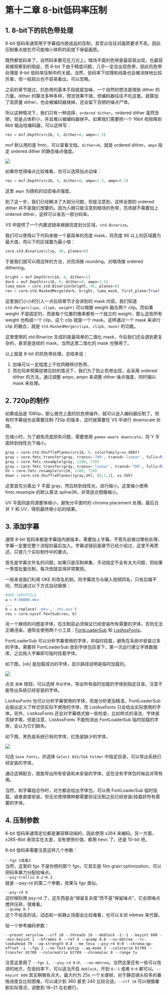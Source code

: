 # 第十二章 8-bit低码率压制

## 1. 8-bit下的抗色带处理

8-bit 低码率通常用于字幕组内嵌成品的压制，其受众往往对画质要求不高，因此压制重点放在尽可能缩小体积的前提下保留画质。

既然都低码率了，自然码率要花在刀刃上。暗场平面的色带是最容易出现，也最容易被观察到的瑕疵，而 8-bit 下由于精度问题，几乎一定会出现色带，因此抗色带处理是 8-bit 低码率压制中的关键。当然，低码率下纹理和线条也会被涂抹地比较厉害，但一般观众也不容易看出，可以忽略。

之前的章节提过，抗色带的基本手段就是加噪，一个自然的想法是借助 dither 的力量。dither 的算法多种多样，预览效果不错，但编码器往往不吃这套。就算加了高质量 dither，也会被编码器抹掉，还会留下丑陋的噪点尸体。

所以这种情况下，我们只有一种选择，`ordered dither`。ordered dither 虽然丑陋，但是占体积小，并且难以被编码器抹平。如果我们需要把一个 16bit 视频降到 8bit 输出给编码器，可以这样写：

```python
res = mvf.Depth(src16, 8, dither=0, ampo=1.5)
```

mvf 默认用的是 fmtc，可以查看文档。`dither=0`，就是 ordered dither。`ampo` 指定 ordered dither 的静态噪点强度。

<img src="./media/image01 dither.png" />

如果你觉得噪点比较难看，也可以选择加点动噪：
```python
res = mvf.Depth(src16, 8, dither=0, ampo=1.5, ampn=0.5)
```
这里 `ampn` 为随机的动态噪点强度。


到了这一步，我们已经解决了大部分问题，但是注意到，这样全图的 ordered dither 并不是我们想要的。因为人眼只能注意到暗场的色带，亮场就不需要加上 ordered dither，这样可以省去一部分码率。

VS 中提供了一个内置滤镜来根据亮度划分区域，`std.Binarize`。

我们可以使用以下代码来做一个最简单的亮度 mask，将亮度 96 以上的区域置为最大值，而以下的区域置为最小值：
```python
core.std.Binarize(clip, 96, planes=0)
```

于是我们就可以用这样的方法，对亮场做 rounding，对暗场做 ordered dithering。
```python
bright = mvf.Depth(src16, 8, dither=1)
dark = mvf.Depth(src16, 8, dither=0, ampo=1.5)
luma_mask = core.std.Binarize(bright, 96, planes=0)
res = core.std.MaskedMerge(dark, bright, luma_mask, first_plane=True)
```

这里我们小小的引入一点后续章节才会讲到的 mask 内容。我们知道 `std.Merge(clipa, clipb, weight)` 可以根据 weight 融合两个 clip。而如果 weight 不是固定的，而是每个位置的像素都有一个独立的 weight，那么这些所有 weight 也构成一个 clip，这个 clip 就是一个 mask。这样通过一个 mask 来进行 clip 的融合，就是 `std.MaskedMerge(clipa, clipb, mask)` 的功能。

这里使用的 std.Binarize 生成的是最简单的二值化 mask，今后我们还会遇到更复杂的，甚至是连续的 mask，当然这里二值化的 mask 也够用了。


以上就是 8-bit 的抗色带处理，总结来说：
1. 加噪可以一定程度上干扰肉眼辨识色带。
2. 而在码率预算捉襟见肘的情况下，我们为了防止色带出现，会采用 ordered dither 的方法，通过调整 ampo, ampn 来调整 dither 噪点强度，同时辅以 mask 来处理。


## 2. 720p的制作

如果成品是 1080p，那么做完上面的抗色带操作，就可以送入编码器压制了。但有时字幕组也会需要压制 720p 的版本，这时就需要在 VS 中进行 downscale 处理。

在缩小时，为了避免亮度损失问题，需要使用 `gamma-aware downscale`，将 Y 平面转到线性光下缩小。

```python
gray = core.std.ShufflePlanes(src16, 0, colorfamily=vs.GRAY)
gray = core.fmtc.transfer(gray, transs='709', transd='linear', fulls=False, fulld=False)
gray = core.fmtc.resample(gray, 1280, 720)
gray = core.fmtc.transfer(gray, transs='linear', transd='709', fulls=False, fulld=False)
UV = core.fmtc.resample(src16, 1280, 720)
down = core.std.ShufflePlanes([gray,UV], [0,1,2], vs.YUV)
```

这里首先分离出 Y 平面 gray，然后转到线性光，进行缩小。这里缩小使用 fmtc.resample 的默认算法 spline36，非常适合图像缩小。

UV 平面则是将源整体缩小，避免分平面时的 chroma placement 处理。最后合并 Y 和 UV，得到最终缩小后的结果。


## 3. 添加字幕

通常 8-bit 低码率都是字幕组内嵌版本，需要加上字幕。不管先前做过哪些处理，字幕一定要在整个流程的最后加入。字幕滤镜前面章节已经介绍过，这里不再赘述，只提几个实际制作中的要点。

首先是字幕文件名的问题，如果只是压制单集，手动指定不会有太大问题，但如果一季度批量压制，每次改就显得非常繁琐。

一般来说我们利用 OKE 的改名机制，将字幕改为与输入视频同名，只有后缀不同，然后通过以下方式自动替换：

```python
#OKE:INPUTFILE
a = R'00000.mkv'
...
b = a.replace('.mkv','.chs.ass')
res = core.xyvsf.TextSub(res, b)
```

另一个麻烦的问题是字体，在压制前必须保证已经安装所有需要的字体，否则无法正确渲染。通常会使用两个小工具：[FontLoaderSub](https://bbs.acgrip.com/thread-3848-1-1.html) 和 [ListAssFonts](https://bbs.acgrip.com/thread-1894-1-1.html)。

FontLoaderSub 可以分析字幕使用的字体，并临时挂载，避免在系统中安装过多的字体。需要将 FontLoaderSub 放到字体包目录下，第一次运行建立字体数据库，之后拖入字幕即可临时挂载字体。

如下图，[ok] 是加载成功的字体，显示路径说明是临时加载的。

<img src="./media/image02 FontLoaderSub.png" />

点击 `菜单` 按钮，可以选择 `导出字体`，导出所有临时加载的字体到指定目录。注意不能导出系统已经安装的字体。

ListAssFonts 也可以分析字幕使用的字体，但是分析更加精准。FontLoaderSub 会报出定义了样式但实际不使用的字体，而 ListAssFonts 只会给出实际使用的字体。另外，ListAssFonts 还会对字幕格式做一些检查，比如样式的语法、字体是否缺字等。但是注意，ListAssFonts 不能检测出 FontLoaderSub 临时挂载的字体，会认为它们缺失。

如下图，黑色是系统已有的字体，红色是缺少的字体。

<img src="./media/image03 ListAssFonts.png" />

勾选 `Save Fonts`，并选择 `Select ASS/SSA Folder` 中指定目录，可以导出系统已经安装的字体。

通过这俩配合，就能导出所有安装和未安装的字体，这在没有字体包时候会非常有用。

当然，和字幕组合作时，对方都会给出字体包，可以用 FontLoaderSub 临时挂载，或者直接安装，但无论使用哪种都需要验证压制之前已经安装/挂载好所有需要的字体。


## 4. 压制参数

8-bit 低码率通常定位都是兼容移动端的，因此使用 x264 来编码。另一方面，x265-8bit 表现实在太差，没有使用价值，都用 hevc 了，还是 10-bit 吧。

8-bit 低码率需要注意这样几个参数：

`--fgo 1或者2`  
当然，这里的 fgo 不是你想的那个 fgo，它其实是 film grain optimization，可以把码率暴力分配给噪点。  
`--psy-trellis 0.2~0.3`  
就是 --psy-rd 的第二个参数，效果与 fgo 类似。

`--psy-rd 0`  
这时候别用 psy-rd 了，这东西是会“保留复杂度”而不是“保留噪点”，它会把噪点搅拌压碎，很难看。  
`--qcomp 0.7`  
这个不给高的话，动态和一些静止场面会比较难看，也可以关闭 mbtree 来代替。

给一个参考编码参数：
```
--preset veryslow --crf 18 --threads 16 --deblock -1:-1 --keyint 600 --min-keyint 1 --bframes 8 --ref 4 --qcomp 0.6 --no-mbtree --rc-lookahead 70 --aq-strength 0.8 --me tesa --psy-rd 0:0 --chroma-qp-offset -1 --fgo 1 --no-fast-pskip --aq-mode 3 --colorprim bt709 --transfer bt709 --colormatrix bt709 --chromaloc 0 --range tv
```

注意这里用了 `--fgo 1, --psy-rd 0:0, --no-mbtree`。当然这里还有一些可以改进的地方，在低码率下，可以适当开启 `deblock`，开到 `0:-1` 或者 `0:0` 都可以。`--keyint 600` 其实稍微有点大，最大约为 25s 一个关键帧，对于静态镜头较多的番拖进度会比较困难，可以减少到 360 甚至 240 比较合适。`--crf 18` 可以根据番剧实际情况，调整到 18~21 左右都行。
